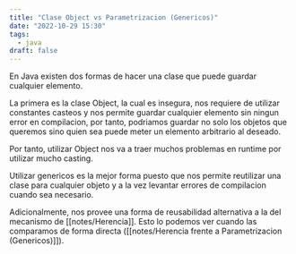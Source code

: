 ```yaml
---
title: "Clase Object vs Parametrizacion (Genericos)"
date: "2022-10-29 15:30"
tags: 
  - java
draft: false
---
```

En Java existen dos formas de hacer una clase que puede guardar cualquier elemento. 

La primera es la clase Object, la cual es insegura, nos requiere de utilizar constantes casteos y nos permite guardar cualquier elemento sin ningun error en compilacion, por tanto, podriamos guardar no solo los objetos que queremos sino quien sea puede meter un elemento arbitrario al deseado.

Por tanto, utilizar Object nos va a traer muchos problemas en runtime por utilizar mucho casting. 

Utilizar genericos es la mejor forma puesto que nos permite reutilizar una clase para cualquier objeto y a la vez levantar errores de compilacion cuando sea necesario.

Adicionalmente, nos provee una forma de reusabilidad alternativa a la del mecanismo de [[notes/Herencia]]. Esto lo podemos ver cuando las comparamos de forma directa ([[notes/Herencia frente a Parametrizacion (Genericos)]]).